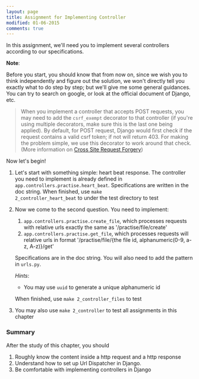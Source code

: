 ```yaml
---
layout: page
title: Assignment for Implementing Controller
modified: 01-06-2015
comments: true
---
```



In this assignment, we'll need you to implement several controllers according to our specifications. 

**Note**: 

Before you start, you should know that from now on, since we wish you to think independently and figure out the solution, we won't directly tell you exactly what to do step by step; but we'll give me some general guidances. You can try to search on google, or look at the official document of Django, etc. 

>   When you implement a controller that accepts POST requests, you may need to add the <code>csrf_exempt</code> decorator to that controller (if you're using multiple decorators, make sure this is the last one being applied). By default, for POST request, Django would first check if the request contains a valid csrf token; if not will return 403. For making the problem simple, we use this decorator to work around that check. (More information on [Cross Site Request Forgery](https://docs.djangoproject.com/en/1.7/ref/contrib/csrf/))

Now let's begin!

1.  Let's start with something simple: heart beat response. The controller you need to implement is already defined in <code>app.controllers.practise.heart_beat</code>. Specifications are written in the doc string. When finished, use <code>make 2_controller_heart_beat</code> to under the test directory to test 
2.  Now we come to the second question. You need to implement:

    1.   <code>app.controllers.practise.create_file</code>, which processes requests with relative urls exactly the same as '/practise/file/create'
    2.   <code>app.controllers.practise.get_file</code>, which processes requests will relative urls in format '/practise/file/{the file id, alphanumeric(0-9, a-z, A-z)}/get'

    Specifications are in the doc string. You will also need to add the pattern in <code>urls.py</code>.

    *Hints*: 
    
    *   You may use <code>uuid</code> to generate a unique alphanumeric id

    When finished, use <code>make 2_controller_files</code> to test

3.  You may also use <code>make 2_controller</code> to test all assignments in this chapter

### Summary

After the study of this chapter, you should

1.  Roughly know the content inside a http request and a http response
2.  Understand how to set up Url Dispatcher in Django.
3.  Be comfortable with implementing controllers in Django